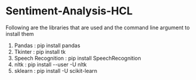 # Sentiment-Analysis-HCL
Following are the libraries that are used and the command line argument to install them 
1. Pandas : pip install pandas
2. Tkinter : pip install tk
3. Speech Recognition : pip install SpeechRecognition
4. nltk : pip install --user -U nltk
5. sklearn : pip install -U scikit-learn 
